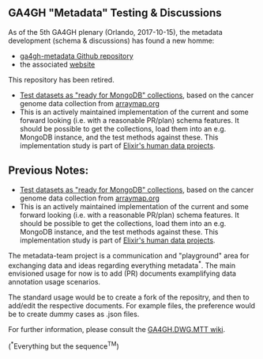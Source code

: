 ## GA4GH "Metadata" Testing & Discussions

As of the 5th GA4GH plenary (Orlando, 2017-10-15), the metadata development (schema & discussions) has found a new homme:

* [ga4gh-metadata Github repository](https://github.com/ga4gh-metadata/)
* the associated [website](https://ga4gh-metadata.github.io/ga4gh-metadata/)

This repository has been retired.




* [Test datasets as "ready for MongoDB" collections](https://github.com/mbauprogenetixdis/arraymap2ga4gh/), based on the cancer genome data collection from [arraymap.org](http://arraymap.org)
* This is an actively maintained implementation of the current and some forward looking (i.e. with a reasonable PR/plan) schema features. It should be possible to get the collections, load them into an e.g. MongoDB instance, and the test methods against these. This implementation study is part of [Elixir's human data projects](http://elixir-europe.org).


Previous Notes:
---------------

* [Test datasets as "ready for MongoDB" collections](https://github.com/mbauprogenetixdis/arraymap2ga4gh/), based on the cancer genome data collection from [arraymap.org](http://arraymap.org)
* This is an actively maintained implementation of the current and some forward looking (i.e. with a reasonable PR/plan) schema features. It should be possible to get the collections, load them into an e.g. MongoDB instance, and the test methods against these. This implementation study is part of [Elixir's human data projects](http://elixir-europe.org).

The metadata-team project is a communication and "playground" area for exchanging data and ideas regarding everything metadata<sup>*</sup>. The main envisioned usage for now is to add (PR) documents examplifying data annotation usage scenarios.

The standard usage would be to create a fork of the repositry, and then to add/edit the respective documents. For example files, the preference would be to create dummy cases as <document>.json files.

For further information, please consult the [GA4GH.DWG.MTT wiki](https://github.com/ga4gh/metadata-team/wiki).


(<sup>*</sup>Everything but the sequence<sup>TM</sup>)
